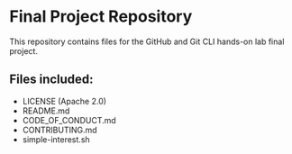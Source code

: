 # Final Project Repository  
This repository contains files for the GitHub and Git CLI hands-on lab final project.  

## Files included:
- LICENSE (Apache 2.0)
- README.md
- CODE_OF_CONDUCT.md
- CONTRIBUTING.md
- simple-interest.sh
